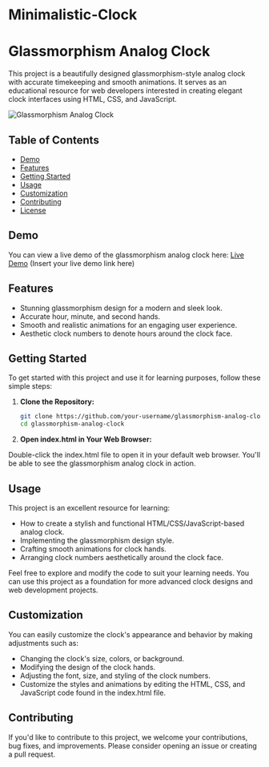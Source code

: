 # Minimalistic-Clock
# Glassmorphism Analog Clock

This project is a beautifully designed glassmorphism-style analog clock with accurate timekeeping and smooth animations. It serves as an educational resource for web developers interested in creating elegant clock interfaces using HTML, CSS, and JavaScript.

![Glassmorphism Analog Clock](demo.gif)

## Table of Contents

- [Demo](#demo)
- [Features](#features)
- [Getting Started](#getting-started)
- [Usage](#usage)
- [Customization](#customization)
- [Contributing](#contributing)
- [License](#license)

## Demo

You can view a live demo of the glassmorphism analog clock here: [Live Demo](#) (Insert your live demo link here)

## Features

- Stunning glassmorphism design for a modern and sleek look.
- Accurate hour, minute, and second hands.
- Smooth and realistic animations for an engaging user experience.
- Aesthetic clock numbers to denote hours around the clock face.

## Getting Started

To get started with this project and use it for learning purposes, follow these simple steps:

1. **Clone the Repository:**

   ```bash
   git clone https://github.com/your-username/glassmorphism-analog-clock.git
   cd glassmorphism-analog-clock

2. **Open index.html in Your Web Browser:**

Double-click the index.html file to open it in your default web browser. You'll be able to see the glassmorphism analog clock in action.

## Usage
This project is an excellent resource for learning:

- How to create a stylish and functional HTML/CSS/JavaScript-based analog clock.
- Implementing the glassmorphism design style.
- Crafting smooth animations for clock hands.
- Arranging clock numbers aesthetically around the clock face.
  
Feel free to explore and modify the code to suit your learning needs. You can use this project as a foundation for more advanced clock designs and web development projects.

## Customization
You can easily customize the clock's appearance and behavior by making adjustments such as:

- Changing the clock's size, colors, or background.
- Modifying the design of the clock hands.
- Adjusting the font, size, and styling of the clock numbers.
- Customize the styles and animations by editing the HTML, CSS, and JavaScript code found in the index.html file.

## Contributing
If you'd like to contribute to this project, we welcome your contributions, bug fixes, and improvements. Please consider opening an issue or creating a pull request.
